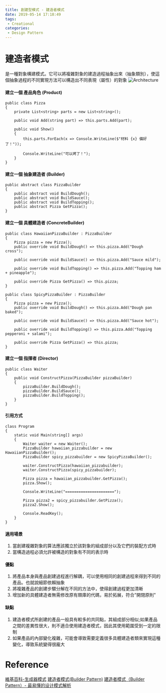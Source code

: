 ```yaml
---
title: 創建型模式 - 建造者模式
date: 2019-05-14 17:18:49
tags:
 - Creational
categories: 
 - Design Pattern
---
```


# 建造者模式
是一種對象構建模式。它可以將複雜對象的建造過程抽象出來（抽象類別），使這個抽象過程的不同實現方法可以構造出不同表現（屬性）的對象
![Architecture](1.jpg)

#### 建立一個 產品角色 (Product)
    public class Pizza
    {
        private List<string> parts = new List<string>();

        public void Add(string part) => this.parts.Add(part);

        public void Show()
        {
            this.parts.ForEach(x => Console.WriteLine($"材料 {x} 備好了！"));

            Console.WriteLine("可以烤了！");
        }
    }

#### 建立一個 抽象建造者 (Builder)
    public abstract class PizzaBuilder
    {
        public abstract void BuildDough();
        public abstract void BuildSauce();
        public abstract void BuildTopping();
        public abstract Pizza GetPizza();
    }

#### 建立一個 具體建造者 (ConcreteBuilder)
    public class HawaiianPizzaBuilder : PizzaBuilder
    {
        Pizza pizza = new Pizza();
        public override void BuildDough() => this.pizza.Add("Dough cross");

        public override void BuildSauce() => this.pizza.Add("Sauce mild");

        public override void BuildTopping() => this.pizza.Add("Topping ham + pineapple");

        public override Pizza GetPizza() => this.pizza;
    }

    public class SpicyPizzaBuilder : PizzaBuilder
    {
        Pizza pizza = new Pizza();
        public override void BuildDough() => this.pizza.Add("Dough pan baked");

        public override void BuildSauce() => this.pizza.Add("Sauce hot");

        public override void BuildTopping() => this.pizza.Add("Topping pepperoni + salami");

        public override Pizza GetPizza() => this.pizza;
    }

#### 建立一個 指揮者 (Director)
    public class Waiter
    {
        public void ConstructPizza(PizzaBuilder pizzaBuilder)
        {
            pizzaBuilder.BuildDough();
            pizzaBuilder.BuildSauce();
            pizzaBuilder.BuildTopping();
        }
    }

#### 引用方式
    class Program
    {
        static void Main(string[] args)
        {
            Waiter waiter = new Waiter();
            PizzaBuilder hawaiian_pizzabuilder = new HawaiianPizzaBuilder();
            PizzaBuilder spicy_pizzabuilder = new SpicyPizzaBuilder();

            waiter.ConstructPizza(hawaiian_pizzabuilder);
            waiter.ConstructPizza(spicy_pizzabuilder);

            Pizza pizza = hawaiian_pizzabuilder.GetPizza();
            pizza.Show();

            Console.WriteLine("======================");

            Pizza pizza2 = spicy_pizzabuilder.GetPizza();
            pizza2.Show();

            Console.ReadKey();
        }
    }

#### 適用場景
1. 當創建複雜對象的算法應該獨立於該對象的組成部分以及它們的裝配方式時
2. 當構造過程必須允許被構造的對象有不同的表示時

#### 優點
1. 將產品本身與產品創建過程進行解耦，可以使用相同的創建過程來得到不同的產品。也就說細節依賴抽象
2. 將複雜產品的創建步驟分解在不同的方法中，使得創建過程更加清晰
3. 增加新的具體建造者無需修改原有類庫的代碼，易於拓展，符合"開閉原則"

#### 缺點
1. 建造者模式所創建的產品一般具有較多的共同點，其組成部分相似;如果產品之間的差異性很大，則不適合使用建造者模式，因此其使用範圍受到一定的限制
2. 如果產品的內部變化複雜，可能會導致需要定義很多具體建造者類來實現這種變化，導致系統變得很龐大

# Reference
[維基百科-生成器模式](https://zh.wikipedia.org/wiki/%E7%94%9F%E6%88%90%E5%99%A8%E6%A8%A1%E5%BC%8F)
[建造者模式(Builder Pattern)](https://www.bookstack.cn/read/Design-Pattern/lesson14-README.md)
[建造者模式（Builder Pattern）- 最易懂的设计模式解析](https://blog.csdn.net/carson_ho/article/details/54910597)